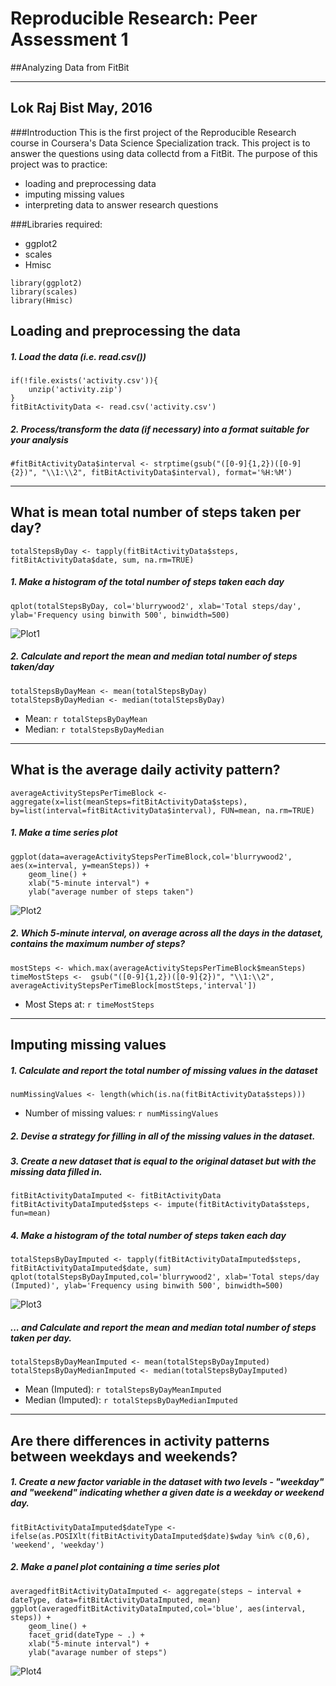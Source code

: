 # Reproducible Research: Peer Assessment 1
##Analyzing Data from FitBit

---
Lok Raj Bist
May, 2016
---
###Introduction
This is the first project of the Reproducible Research course in Coursera's Data Science Specialization track. This project is to answer the questions using data collectd from a FitBit.
The purpose of this project was to practice:

* loading and preprocessing data
* imputing missing values
* interpreting data to answer research questions

###Libraries required:
* ggplot2
* scales
* Hmisc

```{r, echo=FALSE, results='hide', warning=FALSE, message=FALSE}
library(ggplot2)
library(scales)
library(Hmisc)
```

## Loading and preprocessing the data
##### 1. Load the data (i.e. read.csv())
```{r, results='markup', warning=TRUE, message=TRUE}
if(!file.exists('activity.csv')){
    unzip('activity.zip')
}
fitBitActivityData <- read.csv('activity.csv')
```
##### 2. Process/transform the data (if necessary) into a format suitable for your analysis
```{r}
#fitBitActivityData$interval <- strptime(gsub("([0-9]{1,2})([0-9]{2})", "\\1:\\2", fitBitActivityData$interval), format='%H:%M')
```

-----

## What is mean total number of steps taken per day?
```{r}
totalStepsByDay <- tapply(fitBitActivityData$steps, fitBitActivityData$date, sum, na.rm=TRUE)
```

##### 1. Make a histogram of the total number of steps taken each day
```{r}
qplot(totalStepsByDay, col='blurrywood2', xlab='Total steps/day', ylab='Frequency using binwith 500', binwidth=500)
```
![Plot1](figure/plot1.png) 

##### 2. Calculate and report the mean and median total number of steps taken/day
```{r}
totalStepsByDayMean <- mean(totalStepsByDay)
totalStepsByDayMedian <- median(totalStepsByDay)
```
* Mean: `r totalStepsByDayMean`
* Median:  `r totalStepsByDayMedian`

-----

## What is the average daily activity pattern?
```{r}
averageActivityStepsPerTimeBlock <- aggregate(x=list(meanSteps=fitBitActivityData$steps), by=list(interval=fitBitActivityData$interval), FUN=mean, na.rm=TRUE)
```

##### 1. Make a time series plot
```{r}
ggplot(data=averageActivityStepsPerTimeBlock,col='blurrywood2', aes(x=interval, y=meanSteps)) +
    geom_line() +
    xlab("5-minute interval") +
    ylab("average number of steps taken") 
```
![Plot2](figure/plot2.png) 


##### 2. Which 5-minute interval, on average across all the days in the dataset, contains the maximum number of steps?
```{r}
mostSteps <- which.max(averageActivityStepsPerTimeBlock$meanSteps)
timeMostSteps <-  gsub("([0-9]{1,2})([0-9]{2})", "\\1:\\2", averageActivityStepsPerTimeBlock[mostSteps,'interval'])
```

* Most Steps at: `r timeMostSteps`

----

## Imputing missing values
##### 1. Calculate and report the total number of missing values in the dataset 
```{r}
numMissingValues <- length(which(is.na(fitBitActivityData$steps)))
```

* Number of missing values: `r numMissingValues`

##### 2. Devise a strategy for filling in all of the missing values in the dataset.
##### 3. Create a new dataset that is equal to the original dataset but with the missing data filled in.
```{r}
fitBitActivityDataImputed <- fitBitActivityData
fitBitActivityDataImputed$steps <- impute(fitBitActivityData$steps, fun=mean)
```


##### 4. Make a histogram of the total number of steps taken each day 
```{r}
totalStepsByDayImputed <- tapply(fitBitActivityDataImputed$steps, fitBitActivityDataImputed$date, sum)
qplot(totalStepsByDayImputed,col='blurrywood2', xlab='Total steps/day (Imputed)', ylab='Frequency using binwith 500', binwidth=500)
```
![Plot3](figure/plot3.png) 

##### ... and Calculate and report the mean and median total number of steps taken per day. 
```{r}
totalStepsByDayMeanImputed <- mean(totalStepsByDayImputed)
totalStepsByDayMedianImputed <- median(totalStepsByDayImputed)
```
* Mean (Imputed): `r totalStepsByDayMeanImputed`
* Median (Imputed):  `r totalStepsByDayMedianImputed`


----

## Are there differences in activity patterns between weekdays and weekends?
##### 1. Create a new factor variable in the dataset with two levels - "weekday" and "weekend" indicating whether a given date is a weekday or weekend day.

```{r}
fitBitActivityDataImputed$dateType <-  ifelse(as.POSIXlt(fitBitActivityDataImputed$date)$wday %in% c(0,6), 'weekend', 'weekday')
```

##### 2. Make a panel plot containing a time series plot

```{r}
averagedfitBitActivityDataImputed <- aggregate(steps ~ interval + dateType, data=fitBitActivityDataImputed, mean)
ggplot(averagedfitBitActivityDataImputed,col='blue', aes(interval, steps)) + 
    geom_line() + 
    facet_grid(dateType ~ .) +
    xlab("5-minute interval") + 
    ylab("avarage number of steps")
```
![Plot4](figure/plot4.png) 
